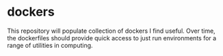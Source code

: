 # dockers
This repository will populate collection of dockers I find useful. Over time, the dockerfiles should provide quick access to just run environments for a range of utilities in computing.

